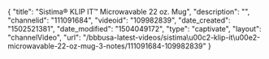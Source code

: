 {
    "title": "Sistima&reg; KLIP IT&trade; Microwavable 22 oz. Mug",
    "description": "",
    "channelid": "111091684",
    "videoid": "109982839",
    "date_created": "1502521381",
    "date_modified": "1504049172",
    "type": "captivate",
    "layout": "channelVideo",
    "url": "\/bbbusa-latest-videos\/sistima\u00c2-klip-it\u00e2-microwavable-22-oz-mug-3-notes\/111091684-109982839"
}